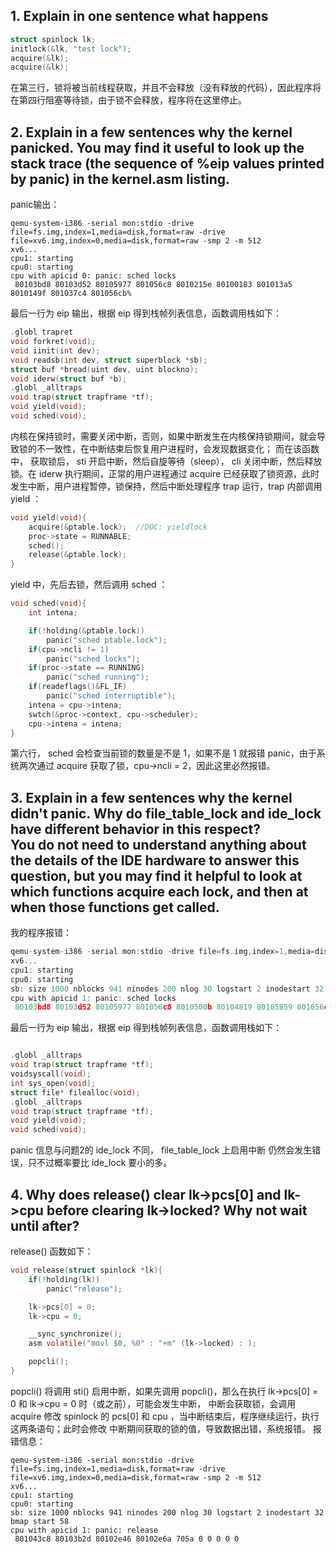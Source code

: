 ## 1. Explain in one sentence what happens
```C
struct spinlock lk;
initlock(&lk, "test lock");
acquire(&lk);
acquire(&lk);
```

在第三行，锁将被当前线程获取，并且不会释放（没有释放的代码），因此程序将在第四行阻塞等待锁，由于锁不会释放，程序将在这里停止。


## 2. Explain in a few sentences why the kernel panicked. You may find it useful to look up the stack trace (the sequence of %eip values printed by panic) in the kernel.asm listing.

panic输出：
```TXT
qemu-system-i386 -serial mon:stdio -drive file=fs.img,index=1,media=disk,format=raw -drive file=xv6.img,index=0,media=disk,format=raw -smp 2 -m 512 
xv6...
cpu1: starting
cpu0: starting
cpu with apicid 0: panic: sched locks
 80103bd8 80103d52 80105977 801056c8 8010215e 80100183 801013a5 8010149f 801037c4 801056cb%
```
最后一行为 eip 输出，根据 eip 得到栈帧列表信息，函数调用栈如下：
```C
.globl trapret
void forkret(void);
void iinit(int dev);
void readsb(int dev, struct superblock *sb);
struct buf *bread(uint dev, uint blockno);
void iderw(struct buf *b);
.globl _alltraps
void trap(struct trapframe *tf);
void yield(void);
void sched(void);
```

内核在保持锁时，需要关闭中断，否则，如果中断发生在内核保持锁期间，就会导致锁的不一致性，在中断结束后恢复用户进程时，会发现数据变化；
而在该函数中， 获取锁后， sti 开启中断，然后自旋等待（sleep）， cli 关闭中断，然后释放锁。在 iderw 执行期间，正常的用户进程通过 acquire 已经获取了锁资源，此时发生中断，用户进程暂停，锁保持，然后中断处理程序 trap 运行，trap 内部调用 yield ：
```C
void yield(void){
	acquire(&ptable.lock);  //DOC: yieldlock
	proc->state = RUNNABLE;
	sched();
	release(&ptable.lock);
}
```
yield 中，先后去锁，然后调用 sched ：
```C
void sched(void){
	int intena;

	if(!holding(&ptable.lock))
		panic("sched ptable.lock");
	if(cpu->ncli != 1)
		panic("sched locks");
	if(proc->state == RUNNING)
		panic("sched running");
	if(readeflags()&FL_IF)
		panic("sched interruptible");
	intena = cpu->intena;
	swtch(&proc->context, cpu->scheduler);
	cpu->intena = intena;
}
```
第六行， sched 会检查当前锁的数量是不是 1，如果不是 1 就报错 panic，由于系统两次通过 acquire 获取了锁，cpu->ncli = 2，因此这里必然报错。


## 3. Explain in a few sentences why the kernel didn't panic. Why do file_table_lock and ide_lock have different behavior in this respect? <br> You do not need to understand anything about the details of the IDE hardware to answer this question, but you may find it helpful to look at which functions acquire each lock, and then at when those functions get called.

我的程序报错：
```C
qemu-system-i386 -serial mon:stdio -drive file=fs.img,index=1,media=disk,format=raw -drive file=xv6.img,index=0,media=disk,format=raw -smp 2 -m 512 
xv6...
cpu1: starting
cpu0: starting
sb: size 1000 nblocks 941 ninodes 200 nlog 30 logstart 2 inodestart 32 bmap start 58
cpu with apicid 1: panic: sched locks
 80103bd8 80103d52 80105977 801056c8 8010500b 80104819 80105859 801056c8 0 0
```
最后一行为 eip 输出，根据 eip 得到栈帧列表信息，函数调用栈如下：
```C

.globl _alltraps
void trap(struct trapframe *tf);
voidsyscall(void);
int sys_open(void);
struct file* filealloc(void);
.globl _alltraps
void trap(struct trapframe *tf);
void yield(void);
void sched(void);
```
panic 信息与问题2的 ide_lock 不同， file_table_lock 上启用中断 仍然会发生错误，只不过概率要比 ide_lock 要小的多。


## 4. Why does release() clear lk->pcs[0] and lk->cpu before clearing lk->locked? Why not wait until after?

release() 函数如下：
```C
void release(struct spinlock *lk){
	if(!holding(lk))
		panic("release");

	lk->pcs[0] = 0;
	lk->cpu = 0;

	__sync_synchronize();
	asm volatile("movl $0, %0" : "+m" (lk->locked) : );

	popcli();
}
```

popcli() 将调用 sti() 启用中断，如果先调用 popcli()，那么在执行 lk->pcs[0] = 0 和 lk->cpu = 0 时（或之前），可能会发生中断，
中断会获取锁，会调用 acquire 修改 spinlock 的 pcs[0] 和 cpu ，当中断结束后，程序继续运行，执行这两条语句；此时会修改 中断期间获取的锁的值，导致数据出错，系统报错。
报错信息：
```
qemu-system-i386 -serial mon:stdio -drive file=fs.img,index=1,media=disk,format=raw -drive file=xv6.img,index=0,media=disk,format=raw -smp 2 -m 512 
xv6...
cpu1: starting
cpu0: starting
sb: size 1000 nblocks 941 ninodes 200 nlog 30 logstart 2 inodestart 32 bmap start 58
cpu with apicid 1: panic: release
 801043c8 80103b2d 80102e46 80102e6a 705a 0 0 0 0 0
```
